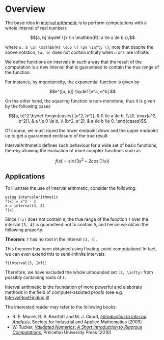 # Overview

The basic idea in [interval arithmetic](https://en.wikipedia.org/wiki/Interval_arithmetic) is to perform computations with a whole interval of real numbers

```math
[a, b] \bydef \{x \in \mathbb{R}: a \le x \le b \},
```

where ``a, b \in \mathbb{R} \cup \{ \pm \infty \}``; note that despite the above notation, ``[a, b]`` does not contain infinity when ``a`` or ``b`` are infinite.

We define functions on intervals in such a way that the result of the computation is a new interval that is guaranteed to contain the true range of the function.

For instance, by monotonicity, the exponential function is given by

```math
e^{[a, b]} \bydef [e^a, e^b].
```

On the other hand, the squaring function is non-monotone, thus it is given by the following cases

```math
[a, b]^2 \bydef
\begin{cases}
[a^2, b^2], &  0 \le a \le b, \\
[0, \max(a^2, b^2)], & a \le 0 \le b, \\
[b^2, a^2], & a \le b \le 0.
\end{cases}
```

Of course, we must round the lower endpoint down and the upper endpoint up to get a guaranteed enclosure of the true result.

IntervalArithmetic defines such behaviour for a wide set of basic functions, thereby allowing the evaluation of more complex functions such as

```math
f(x) = \sin(3x^2 - 2 \cos(1/x))
```



## Applications

To illustrate the use of interval arithmetic, consider the following:

```@repl intro
using IntervalArithmetic
f(x) = x^2 - 2
x = interval(3, 4)
f(x)
```

Since `f(x)` does not contain `0`, the true range of the function ``f`` over the interval ``[3, 4]`` is guaranteed not to contain ``0``, and hence we obtain the following property.

**Theorem:** ``f`` has no root in the interval ``[3, 4]``.

This theorem has been obtained using floating-point computations! In fact, we can even extend this to semi-infinite intervals:

```@repl intro
f(interval(3, Inf))
```

Therefore, we have excluded the whole unbounded set ``[3, \infty)`` from possibly containing roots of ``f``.

Interval arithmetic is the foundation of more powerful and elaborate methods in the field of computer-assisted proofs (see e.g. [IntervalRootFinding.jl](https://juliaintervals.github.io/IntervalRootFinding.jl)).

The interested reader may refer to the following books:
- R. E. Moore, R. B. Kearfott and M. J. Cloud, [*Introduction to Interval Analysis*](https://doi.org/10.1137/1.9780898717716), Society for Industrial and Applied Mathematics (2009)
- W. Tucker, [*Validated Numerics: A Short Introduction to Rigorous Computations*](https://press.princeton.edu/books/hardcover/9780691147819/validated-numerics), Princeton University Press (2010)
